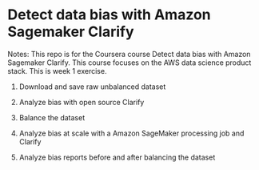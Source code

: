 # Detect data bias with Amazon Sagemaker Clarify

Notes: This repo is for the Coursera course Detect data bias with Amazon Sagemaker Clarify. This course focuses on the AWS data science product stack. This is week 1 exercise.

1. Download and save raw unbalanced dataset

2. Analyze bias with open source Clarify

3. Balance the dataset

4. Analyze bias at scale with a Amazon SageMaker processing job and Clarify

5. Analyze bias reports before and after balancing the dataset
